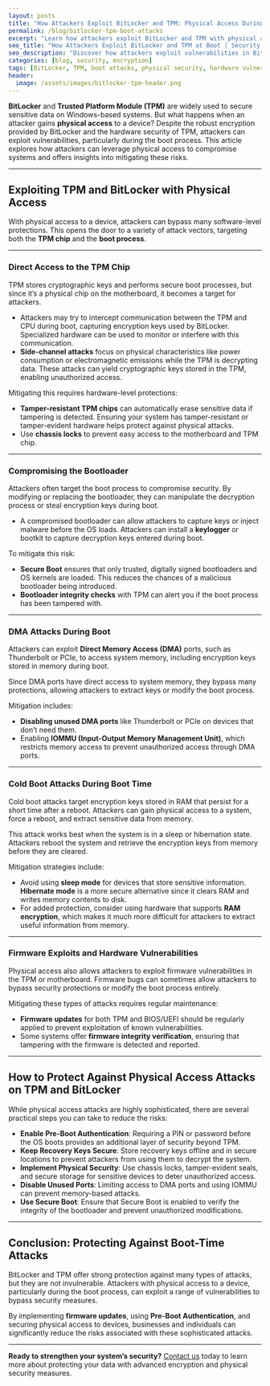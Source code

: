 ```yaml
---
layout: posts
title: "How Attackers Exploit BitLocker and TPM: Physical Access During Boot"
permalink: /blog/bitlocker-tpm-boot-attacks
excerpt: "Learn how attackers exploit BitLocker and TPM with physical access during boot and discover strategies to mitigate these risks."
seo_title: "How Attackers Exploit BitLocker and TPM at Boot | Security Blog"
seo_description: "Discover how attackers exploit vulnerabilities in BitLocker and TPM during the boot process, and learn how to mitigate these attacks."
categories: [blog, security, encryption]
tags: [BitLocker, TPM, boot attacks, physical security, hardware vulnerabilities]
header:
  image: /assets/images/bitlocker-tpm-header.png
---
```


**BitLocker** and **Trusted Platform Module (TPM)** are widely used to secure sensitive data on Windows-based systems. But what happens when an attacker gains **physical access** to a device? Despite the robust encryption provided by BitLocker and the hardware security of TPM, attackers can exploit vulnerabilities, particularly during the boot process. This article explores how attackers can leverage physical access to compromise systems and offers insights into mitigating these risks.

---

## Exploiting TPM and BitLocker with Physical Access

With physical access to a device, attackers can bypass many software-level protections. This opens the door to a variety of attack vectors, targeting both the **TPM chip** and the **boot process**.

---

### Direct Access to the TPM Chip

TPM stores cryptographic keys and performs secure boot processes, but since it’s a physical chip on the motherboard, it becomes a target for attackers. 

- Attackers may try to intercept communication between the TPM and CPU during boot, capturing encryption keys used by BitLocker. Specialized hardware can be used to monitor or interfere with this communication.
- **Side-channel attacks** focus on physical characteristics like power consumption or electromagnetic emissions while the TPM is decrypting data. These attacks can yield cryptographic keys stored in the TPM, enabling unauthorized access.

Mitigating this requires hardware-level protections:
- **Tamper-resistant TPM chips** can automatically erase sensitive data if tampering is detected. Ensuring your system has tamper-resistant or tamper-evident hardware helps protect against physical attacks.
- Use **chassis locks** to prevent easy access to the motherboard and TPM chip.

---

### Compromising the Bootloader

Attackers often target the boot process to compromise security. By modifying or replacing the bootloader, they can manipulate the decryption process or steal encryption keys during boot.

- A compromised bootloader can allow attackers to capture keys or inject malware before the OS loads. Attackers can install a **keylogger** or bootkit to capture decryption keys entered during boot.

To mitigate this risk:
- **Secure Boot** ensures that only trusted, digitally signed bootloaders and OS kernels are loaded. This reduces the chances of a malicious bootloader being introduced.
- **Bootloader integrity checks** with TPM can alert you if the boot process has been tampered with.

---

### DMA Attacks During Boot

Attackers can exploit **Direct Memory Access (DMA)** ports, such as Thunderbolt or PCIe, to access system memory, including encryption keys stored in memory during boot. 

Since DMA ports have direct access to system memory, they bypass many protections, allowing attackers to extract keys or modify the boot process.

Mitigation includes:
- **Disabling unused DMA ports** like Thunderbolt or PCIe on devices that don’t need them.
- Enabling **IOMMU (Input-Output Memory Management Unit)**, which restricts memory access to prevent unauthorized access through DMA ports.

---

### Cold Boot Attacks During Boot Time

Cold boot attacks target encryption keys stored in RAM that persist for a short time after a reboot. Attackers can gain physical access to a system, force a reboot, and extract sensitive data from memory.

This attack works best when the system is in a sleep or hibernation state. Attackers reboot the system and retrieve the encryption keys from memory before they are cleared.

Mitigation strategies include:
- Avoid using **sleep mode** for devices that store sensitive information. **Hibernate mode** is a more secure alternative since it clears RAM and writes memory contents to disk.
- For added protection, consider using hardware that supports **RAM encryption**, which makes it much more difficult for attackers to extract useful information from memory.

---

### Firmware Exploits and Hardware Vulnerabilities

Physical access also allows attackers to exploit firmware vulnerabilities in the TPM or motherboard. Firmware bugs can sometimes allow attackers to bypass security protections or modify the boot process entirely.

Mitigating these types of attacks requires regular maintenance:
- **Firmware updates** for both TPM and BIOS/UEFI should be regularly applied to prevent exploitation of known vulnerabilities.
- Some systems offer **firmware integrity verification**, ensuring that tampering with the firmware is detected and reported.

---

## How to Protect Against Physical Access Attacks on TPM and BitLocker

While physical access attacks are highly sophisticated, there are several practical steps you can take to reduce the risks:

- **Enable Pre-Boot Authentication**: Requiring a PIN or password before the OS boots provides an additional layer of security beyond TPM.
- **Keep Recovery Keys Secure**: Store recovery keys offline and in secure locations to prevent attackers from using them to decrypt the system.
- **Implement Physical Security**: Use chassis locks, tamper-evident seals, and secure storage for sensitive devices to deter unauthorized access.
- **Disable Unused Ports**: Limiting access to DMA ports and using IOMMU can prevent memory-based attacks.
- **Use Secure Boot**: Ensure that Secure Boot is enabled to verify the integrity of the bootloader and prevent unauthorized modifications.

---

## Conclusion: Protecting Against Boot-Time Attacks

BitLocker and TPM offer strong protection against many types of attacks, but they are not invulnerable. Attackers with physical access to a device, particularly during the boot process, can exploit a range of vulnerabilities to bypass security measures. 

By implementing **firmware updates**, using **Pre-Boot Authentication**, and securing physical access to devices, businesses and individuals can significantly reduce the risks associated with these sophisticated attacks.

---

**Ready to strengthen your system’s security?** [Contact us](/contact) today to learn more about protecting your data with advanced encryption and physical security measures.
